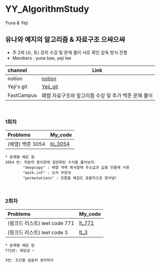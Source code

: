 # YY_AlgorithmStudy
Yuna &amp; Yeji
## 유나와 예지의 알고리즘 & 자료구조 으쌰으쌰

* 주 2회 (수, 토) 강의 수강 및 문제 풀이 서로 확인 감독 방식 진행   
* Members : yuna bae, yeji lee

| channel     | Link |
| :--------- | --------- | 
| notion  |[notion](https://www.notion.so/Algorithm-study-9e8ebc1d8fcb442d85c4f23b9cbfa8df) |  
| Yeji's git | [Yeji_git](https://github.com/simba-pumba/YYAlgorithmStudy) |  
| FastCampus | 패캠 자료구조와 알고리즘 수강 및 추가 백준 문제 풀이 |  
<br>

### 1회차  
| Problems    | My_code  |  
| :--------- | --------- | 
| (배열) 백준 3054 | [bj_3054](배열/bj_17406_V2.py) |   


```
* 문제별 배운 점 
3054 번: 차분히 종이장에 일반화된 수식을 풀어보자. 
        "deepcopy" : 배열 객체 복사할때 주소값과 값을 만들때 사용 
        "math.inf" : 숫자 무한대 
        "permutations" : 조합을 복잡도 효율적으로 찾아냄!
```
<br>

### 2회차  
| Problems    | My_code  |  
| :--------- | --------- | 
| (링크드 리스트) leet code 771 | [lt_771](해쉬테이블/lt_771.py) |   
| (링크드 리스트) leet code 3 | [lt_3](해쉬테이블/lt_3.py) |   


```
* 문제별 배운 점 
771번: 재밌넹 ~
  
3번: 조건을 꼼꼼히 생각하자
```
<br>
